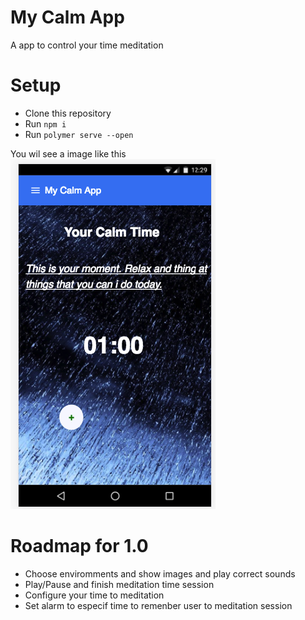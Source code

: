 # My Calm App

A app to control your time meditation


# Setup
- Clone this repository
- Run `npm i`
- Run `polymer serve --open`

You wil see a image like this
![Image of Main Screen App](calm.png)


# Roadmap for 1.0
- Choose enviromments and show images and play correct sounds
- Play/Pause and finish meditation time session 
- Configure your time to meditation
- Set alarm to especif time to remenber user to meditation session

